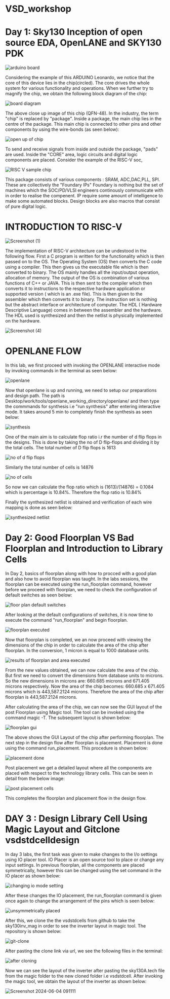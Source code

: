 # VSD_workshop

# Day 1: Sky130 Inception of open source EDA, OpenLANE and SKY130 PDK


![arduino board](https://github.com/SamAI20/VSD_workshop/assets/165182988/ed5a5bef-5ab3-4a5c-9d07-8c0a26153942)

Considering the example of this ARDUINO Leonardo, we notice that the core of this device lies in the chip(circled). The core drives the whole system for various functionality and operations. When we further try to magnify the chip, we obtain the following block diagram of the chip:


![board diagram](https://github.com/SamAI20/VSD_workshop/assets/165182988/d6ed9e59-9aef-4f46-b196-bada93f36724)

The above close up image of this chip (QFN-48). In the industry, the term "chip" is replaced by "package". Inside a package, the  main chip lies in the centre of the package. This main chip is connected to other pins and other components by using the wire-bonds (as seen below):


![open up of chip](https://github.com/SamAI20/VSD_workshop/assets/165182988/a030e76c-e5eb-40ba-8b1f-4bfb1deef68c)

To send and receive signals from inside and outside the package, "pads" are used. Inside the "CORE" area, logic circuits and digital logic components are placed. Consider the  example of the RISC-V soc, 

![RISC V sample chip](https://github.com/SamAI20/VSD_workshop/assets/165182988/4945cc36-be9e-4297-bef6-e3ad3294ad0a)

This package consists of various components :
SRAM, ADC,DAC,PLL, SPI.
These  are collectively the "Foundary IPs"
Foundary is nothing but the set of machines which the SOC/PD/VLSI engineers continously communicate with in order to realise the compenent. IP require some amount of intelligence to make some automated blocks. Design blocks are also macros that consist of pure digital logic.

# INTRODUCTION TO RISC-V


![Screenshot (1)](https://github.com/SamAI20/VSD_workshop/assets/165182988/0e22ac5c-1020-4046-a7af-5f5d3d8fb6f3)


The implementation of RISC-V architecture can be undestood in the following flow. First a C program is written for the functionality which is then passed on to the OS. The Operating System (OS) then converts the C code using a compiler. This then gives us the executable file which is then converted to binary. The OS mainly handles all the input/output operation, allocation of memory. The output of the OS is combination of various functions of C++ or JAVA. This is then sent to the compiler which then converts it to instructions to the respective hardware application or supported version ( which is an .exe file). This is then given to the assembler which then converts it to binary. The instruction set is nothing but the abstract interface or architecture of computer. The HDL ( Hardware Descriptive Language) comes in between the assembler and the hardware. The HDL used is synthesized and then the netlist is physically implemented on the hardware.

![Screenshot (4)](https://github.com/SamAI20/VSD_workshop/assets/165182988/87c4b597-fcf9-4991-b3bf-32cedb14e00f)


# OPENLANE FLOW

In this lab, we first proceed with invoking the OPENLANE interactive mode by invoking commands in the terminal as seen below:

![openlane](https://github.com/SamAI20/VSD_workshop/assets/165182988/d7a511f0-4ac9-4388-94d5-6c67b274b40b)

Now that openlane is up and running, we need to setup our preparations and design path. The path is Desktop/work/tools/openlane_working_directory/openlane/ and then type the commmands for synthesis i.e "run synthesis" after entering interactive mode. It takes around 5 min to completely finish the synthesis as seen below:

![synthesis](https://github.com/SamAI20/VSD_workshop/assets/165182988/fba6793c-dd78-4d1b-bbac-8669dc018a6f)

One of the main aim is to calculate flop ratio i.r the number of d flip flops in the designs. This is done by taking the no of D flip-flops and dividing it by the total cells.
The total number of D flip flops is 1613 

![no of d flip flops](https://github.com/SamAI20/VSD_workshop/assets/165182988/6098b74b-8720-4063-b995-657305675beb)


Similarly the total number of cells is 14876



![no of cells](https://github.com/SamAI20/VSD_workshop/assets/165182988/709f9251-a3ce-44d0-a71e-d50908c1ac87)


So now we can calculate the flop ratio which is  (1613)/(14876) = 0.1084 which is percentage is  10.84%. Therefore the flop ratio is 10.84%

Finally the synthesized netlist is obtained and verification of each wire mapping is done as seen below:

![synthesized netlist](https://github.com/SamAI20/VSD_workshop/assets/165182988/0c8a10ea-f947-4a87-8f63-5dbe738fed2b)





# Day 2: Good Floorplan VS Bad Floorplan and Introduction to Library Cells


In Day 2, basics of floorplan along with how to procced with a good plan and also how to avoid floorplan was taught. In the labs sessions, the floorplan can be executed using the run_floorplan command, however before we proceed with floorplan, we need to check the configuration of default switches as seen below:


![floor plan default switches](https://github.com/SamAI20/VSD_workshop/assets/165182988/bad6c002-ece0-4f88-b7bb-7bdf8c9d583a)


After looking at the default configurations of switches, it is now time to execute the command "run_floorplan" and begin floorplan.


![floorplan executed](https://github.com/SamAI20/VSD_workshop/assets/165182988/0d33514f-84d2-4a2e-8b12-81b960a9af33)


Now that floorplan is completed, we an now proceed with viewing the dimensions of the chip in order to calculate the area of the chip after floorplan. In the conversion, 1 micron is equal to 1000 database units. 


![results of floorplan and area executed](https://github.com/SamAI20/VSD_workshop/assets/165182988/5c3b6448-33f7-4417-9754-615e5ddc4a7a)

From the new values obtained, we can now calculate the area of the chip. 
But first we need to convert the dimensions from database units to microns. So the new dimensions in microns are: 660.685 microns and 671.405 microns respectively.
Now the area of the chip becomes: 660.685 x 671.405 microns which is 443,587.2124 microns.
Therefore the area of the chip after floorplan is 443,587.2124 microns.

After calculating the area of the chip, we can now see the GUI layout of the post Floorplan using Magic tool. The tool can be invoked using the command magic -T.
The subsequent layout is shown below:

![floorplan gui](https://github.com/SamAI20/VSD_workshop/assets/165182988/1dd8d1e5-0f57-47ed-942f-0651880d8fc2)

The above shows the GUI Layout of the chip after performing floorplan.
The next step in the design flow after floorplan is placement. Placement is done using the command run_placement. This procedure is shown below:



![placement done](https://github.com/SamAI20/VSD_workshop/assets/165182988/91bd38c1-8f16-49d9-90ed-5216599ae1f0)

Post placement we get a detailed layout where all the components are placed with respect to the technology library cells. This can be seen in detail from the below image:


![post placement cells](https://github.com/SamAI20/VSD_workshop/assets/165182988/be5a4997-6c20-43ab-bd4e-f5a9b6354b59)

This completes the floorplan and placement flow in the design flow.



# DAY 3 : Design Library Cell Using Magic Layout and Gitclone vsdstdcelldesign

In day 3 labs, the first task was given to make changes to the I/o settings using IO placer tool. IO Placer is an open source tool to place or change any input settings. In previous floorplan, all the components are placed symmetrically, however this can be changed using the set command in the IO placer as shown below:

![changing io mode setting](https://github.com/SamAI20/VSD_workshop/assets/165182988/cf6c979a-c4a9-4db6-9280-d265456f9bf5)

After these changes the IO placement, the run_floorplan command is given once again to change the arrangement of the pins which is seen below:

![unsymmetrically placed](https://github.com/SamAI20/VSD_workshop/assets/165182988/164cea27-cfd2-47ec-8500-87ebe47c81e4)


After this, we clone the the vsdstdcells from github to take the sky130inv_mag in order to see the inverter layout in magic tool. The repository is shown below:

![git-clone](https://github.com/SamAI20/VSD_workshop/assets/165182988/3589345d-2d77-4a88-87d1-3a604b2ef047)

After pasting the clone link via url, we see the following files in the terminal:

![after cloning](https://github.com/SamAI20/VSD_workshop/assets/165182988/7b727d54-f181-4951-85e9-fababcc1f23b)

Now we can see the layout of the inverter after pasting the sky130A.tech file from the magic folder to the new cloned folder i.e vsdstdcell. After invoking the magic tool, we obtain the layout of the inverter as shown below:

![Screenshot 2024-06-04 091111](https://github.com/SamAI20/VSD_workshop/assets/165182988/5ba4ad3b-262d-46ad-bffc-9124c1cb9f99)



















